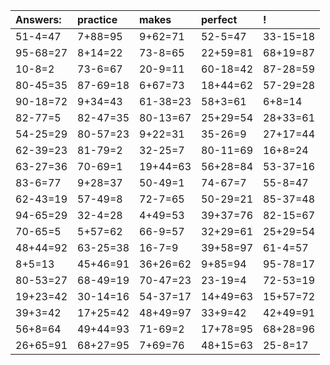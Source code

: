 | Answers: | practice | makes | perfect | ! |
| :--- | :--- | :--- | :--- | :--- |
| 51-4=47 | 7+88=95 | 9+62=71 | 52-5=47 | 33-15=18 | 
| 95-68=27 | 8+14=22 | 73-8=65 | 22+59=81 | 68+19=87 | 
| 10-8=2 | 73-6=67 | 20-9=11 | 60-18=42 | 87-28=59 | 
| 80-45=35 | 87-69=18 | 6+67=73 | 18+44=62 | 57-29=28 | 
| 90-18=72 | 9+34=43 | 61-38=23 | 58+3=61 | 6+8=14 | 
| 82-77=5 | 82-47=35 | 80-13=67 | 25+29=54 | 28+33=61 | 
| 54-25=29 | 80-57=23 | 9+22=31 | 35-26=9 | 27+17=44 | 
| 62-39=23 | 81-79=2 | 32-25=7 | 80-11=69 | 16+8=24 | 
| 63-27=36 | 70-69=1 | 19+44=63 | 56+28=84 | 53-37=16 | 
| 83-6=77 | 9+28=37 | 50-49=1 | 74-67=7 | 55-8=47 | 
| 62-43=19 | 57-49=8 | 72-7=65 | 50-29=21 | 85-37=48 | 
| 94-65=29 | 32-4=28 | 4+49=53 | 39+37=76 | 82-15=67 | 
| 70-65=5 | 5+57=62 | 66-9=57 | 32+29=61 | 25+29=54 | 
| 48+44=92 | 63-25=38 | 16-7=9 | 39+58=97 | 61-4=57 | 
| 8+5=13 | 45+46=91 | 36+26=62 | 9+85=94 | 95-78=17 | 
| 80-53=27 | 68-49=19 | 70-47=23 | 23-19=4 | 72-53=19 | 
| 19+23=42 | 30-14=16 | 54-37=17 | 14+49=63 | 15+57=72 | 
| 39+3=42 | 17+25=42 | 48+49=97 | 33+9=42 | 42+49=91 | 
| 56+8=64 | 49+44=93 | 71-69=2 | 17+78=95 | 68+28=96 | 
| 26+65=91 | 68+27=95 | 7+69=76 | 48+15=63 | 25-8=17 | 
